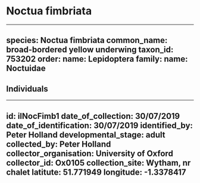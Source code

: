 # Noctua fimbriata

---
species: Noctua fimbriata
common_name: broad-bordered yellow underwing
taxon_id: 753202
order:
  name: Lepidoptera
family:
  name: Noctuidae
---

## Individuals

---
id: ilNocFimb1
date_of_collection: 30/07/2019
date_of_identification: 30/07/2019
identified_by: Peter Holland
developmental_stage: adult
collected_by: Peter Holland
collector_organisation: University of Oxford
collector_id: Ox0105
collection_site: Wytham, nr chalet
latitute: 51.771949
longitude: -1.3378417
---
